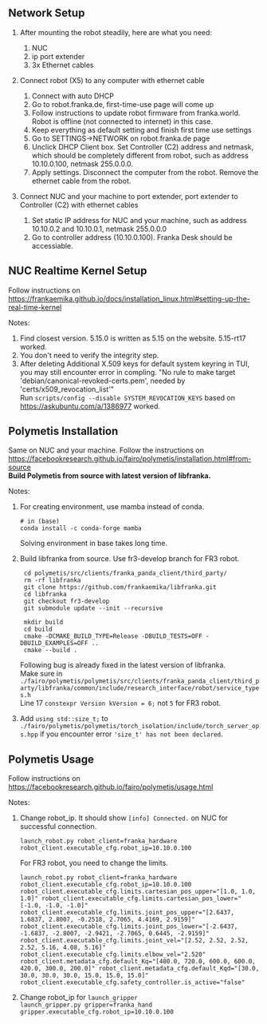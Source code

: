 
## Network Setup
1. After mounting the robot steadily, here are what you need:
	1) NUC
	2) ip port extender
	3) 3x Ethernet cables

2. Connect robot (X5) to any computer with ethernet cable
	1) Connect with auto DHCP
	2) Go to robot.franka.de, first-time-use page will come up
	3) Follow instructions to update robot firmware from franka.world. 
		Robot is offline (not connected to internet) in this case.
	4) Keep everything as default setting and finish first time use settings
	5) Go to SETTINGS->NETWORK on robot.franka.de page
	6) Unclick DHCP Client box. Set Controller (C2) address and netmask, 
		which should be completely different from robot, such as 
		address 10.10.0.100, netmask 255.0.0.0.
	7) Apply settings. Disconnect the computer from the robot. Remove the 
		ethernet cable from the robot.

3. Connect NUC and your machine to port extender, port extender to Controller (C2) 
	with ethernet cables
	1) Set static IP address for NUC and your machine, such as 
		address 10.10.0.2 and 10.10.0.1, netmask 255.0.0.0
	2) Go to controller address (10.10.0.100). Franka Desk should be accessiable.

## NUC Realtime Kernel Setup
Follow instructions on https://frankaemika.github.io/docs/installation_linux.html#setting-up-the-real-time-kernel

Notes:
1. Find closest version. 5.15.0 is written as 5.15 on the website. 5.15-rt17 worked.
2. You don't need to verify the integrity step.
3. After deleting Additional X.509 keys for default system keyring in TUI, you may 
	still encounter error in compling. "No rule to make target 'debian/canonical-revoked-certs.pem', needed by 'certs/x509_revocation_list'"  
	Run `scripts/config --disable SYSTEM_REVOCATION_KEYS` based on
	https://askubuntu.com/a/1386977 worked.

## Polymetis Installation
Same on NUC and your machine. Follow the instructions on https://facebookresearch.github.io/fairo/polymetis/installation.html#from-source  
**Build Polymetis from source with latest version of libfranka.**

Notes:
1. For creating environment, use mamba instead of conda.  
	```
	# in (base)
	conda install -c conda-forge mamba
	```
	Solving environment in base takes long time.

2. Build libfranka from source. Use fr3-develop branch for FR3 robot.

		cd polymetis/src/clients/franka_panda_client/third_party/
		rm -rf libfranka
		git clone https://github.com/frankaemika/libfranka.git
		cd libfranka
		git checkout fr3-develop
		git submodule update --init --recursive

		mkdir build
		cd build
		cmake -DCMAKE_BUILD_TYPE=Release -DBUILD_TESTS=OFF -DBUILD_EXAMPLES=OFF ..
		cmake --build .

	Following bug is already fixed in the latest version of libfranka. \
	Make sure in `./fairo/polymetis/polymetis/src/clients/franka_panda_client/third_party/libfranka/common/include/research_interface/robot/service_types.h`  
	Line 17 `constexpr Version kVersion = 6;` not `5` for FR3 robot.

3. Add `using std::size_t;` to `./fairo/polymetis/polymetis/torch_isolation/include/torch_server_ops.hpp` if you encounter error `'size_t' has not been declared`.


## Polymetis Usage
Follow instructions on https://facebookresearch.github.io/fairo/polymetis/usage.html 

Notes:
1. Change robot_ip. It should show `[info] Connected.` on NUC for successful connection.  
	```
	launch_robot.py robot_client=franka_hardware robot_client.executable_cfg.robot_ip=10.10.0.100
	```
	For FR3 robot, you need to change the limits.
	```
	launch_robot.py robot_client=franka_hardware robot_client.executable_cfg.robot_ip=10.10.0.100 robot_client.executable_cfg.limits.cartesian_pos_upper="[1.0, 1.0, 1.0]" robot_client.executable_cfg.limits.cartesian_pos_lower="[-1.0, -1.0, -1.0]" robot_client.executable_cfg.limits.joint_pos_upper="[2.6437, 1.6837, 2.8007, -0.2518, 2.7065, 4.4169, 2.9159]" robot_client.executable_cfg.limits.joint_pos_lower="[-2.6437, -1.6837, -2.8007, -2.9421, -2.7065, 0.6445, -2.9159]" robot_client.executable_cfg.limits.joint_vel="[2.52, 2.52, 2.52, 2.52, 5.16, 4.08, 5.16]" robot_client.executable_cfg.limits.elbow_vel="2.520" robot_client.metadata_cfg.default_Kq="[480.0, 720.0, 600.0, 600.0, 420.0, 300.0, 200.0]" robot_client.metadata_cfg.default_Kqd="[30.0, 30.0, 30.0, 30.0, 15.0, 15.0, 15.0]" robot_client.executable_cfg.safety_controller.is_active="false"
	```

2. Change robot_ip for `launch_gripper`  
	`launch_gripper.py gripper=franka_hand gripper.executable_cfg.robot_ip=10.10.0.100`
